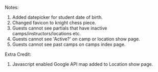 Notes:

1) Added datepicker for student date of birth. 
2) Changed favicon to knight chess piece.
3) Guests cannot see partials that have inactive camps/instructors/locations etc.
4) Guests cannot see 'Active?' on camp or location show page. 
5) Guests cannot see past camps on camps index page. 


Extra Credit:
1) Javascript enabled Google API map added to Location show page.